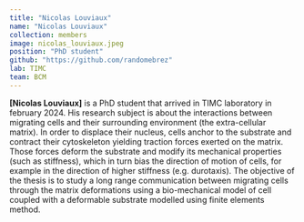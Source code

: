 ```yaml
---
title: "Nicolas Louviaux"
name: "Nicolas Louviaux"
collection: members
image: nicolas_louviaux.jpeg
position: "PhD student"
github: "https://github.com/randomebrez"
lab: TIMC
team: BCM
---
```


**[Nicolas Louviaux]** is a PhD student that arrived in TIMC laboratory in february 2024. His research subject is about the interactions between migrating cells and their surrounding environment (the extra-cellular matrix). In order to displace their nucleus, cells anchor to the substrate and contract their cytoskeleton yielding traction forces exerted on the matrix. Those forces deform the substrate and modify its mechanical properties (such as stiffness), which in turn bias the direction of motion of cells, for example in the direction of higher stiffness (e.g. durotaxis). The objective of the thesis is to study a long range communication between migrating cells through the matrix deformations using a bio-mechanical model of cell coupled with a deformable substrate modelled using finite elements method.
